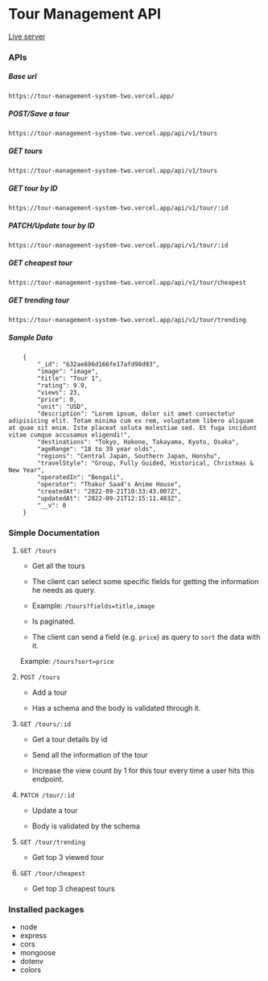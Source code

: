 # Tour Management API

[Live server](https://tour-management-system-two.vercel.app/)

### APIs

##### Base url

`https://tour-management-system-two.vercel.app/`

##### POST/Save a tour

`https://tour-management-system-two.vercel.app/api/v1/tours`

##### GET tours

`https://tour-management-system-two.vercel.app/api/v1/tours`

##### GET tour by ID

`https://tour-management-system-two.vercel.app/api/v1/tour/:id`

##### PATCH/Update tour by ID

`https://tour-management-system-two.vercel.app/api/v1/tour/:id`

##### GET cheapest tour

`https://tour-management-system-two.vercel.app/api/v1/tour/cheapest`

##### GET trending tour

`https://tour-management-system-two.vercel.app/api/v1/tour/trending`

##### Sample Data

```
    {
        "_id": "632ae886d166fe17afd98d93",
        "image": "image",
        "title": "Tour 1",
        "rating": 9.9,
        "views": 23,
        "price": 0,
        "unit": "USD",
        "description": "Lorem ipsum, dolor sit amet consectetur adipisicing elit. Totam minima cum ex rem, voluptatem libero aliquam at quae sit enim. Iste placeat soluta molestiae sed. Et fuga incidunt vitae cumque accusamus eligendi!",
        "destinations": "Tokyo, Hakone, Takayama, Kyoto, Osaka",
        "ageRange": "18 to 39 year olds",
        "regions": "Central Japan, Southern Japan, Honshu",
        "travelStyle": "Group, Fully Guided, Historical, Christmas & New Year",
        "operatedIn": "Bengali",
        "operator": "Thakur Saad's Anime House",
        "createdAt": "2022-09-21T10:33:43.007Z",
        "updatedAt": "2022-09-21T12:15:11.483Z",
        "__v": 0
    }
```

### Simple Documentation

1. `GET /tours`

   - Get all the tours

   - The client can select some specific fields for getting the information he needs as query.

   - Example: `/tours?fields=title,image`

   - Is paginated.

   - The client can send a field (e.g. `price`) as query to `sort` the data with it.

   Example: `/tours?sort=price`

2. `POST /tours`

   - Add a tour

   - Has a schema and the body is validated through it.

3. `GET /tours/:id`

   - Get a tour details by id

   - Send all the information of the tour

   - Increase the view count by 1 for this tour every time a user hits this endpoint.

4. `PATCH /tour/:id`

   - Update a tour

   - Body is validated by the schema

5. `GET /tour/trending`

   - Get top 3 viewed tour

6. `GET /tour/cheapest`

   - Get top 3 cheapest tours

### Installed packages

- node
- express
- cors
- mongoose
- dotenv
- colors
